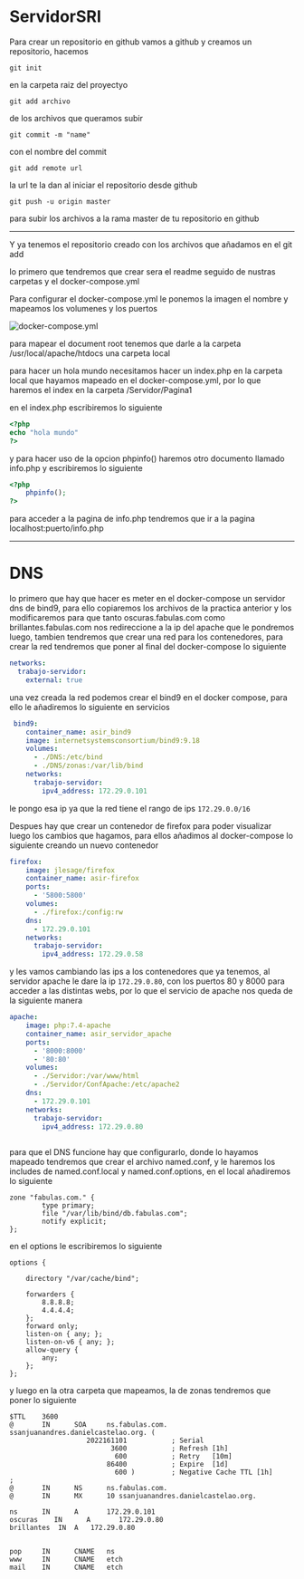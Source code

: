# ServidorSRI
Para crear un repositorio en github vamos a github y creamos un repositorio, hacemos 
~~~
git init 
~~~
en la carpeta raiz del proyectyo

~~~
git add archivo
~~~
de los archivos que queramos subir
~~~
git commit -m "name"
~~~
con el nombre del commit
~~~
git add remote url 
~~~
la url te la dan al iniciar el repositorio desde github
~~~
git push -u origin master
~~~
para subir los archivos a la rama master de tu repositorio en github

___
Y ya tenemos el repositorio creado con los archivos que añadamos en el git add

lo primero que tendremos que crear sera el readme seguido de nustras carpetas y el docker-compose.yml 

Para configurar el docker-compose.yml le ponemos la imagen el nombre y mapeamos los volumenes y los puertos 

![docker-compose.yml](https://raw.githubusercontent.com/samuelsanjuan/ServidorSRI/master/imagenes/dockercompose.png)

para mapear el document root tenemos que darle a la carpeta /usr/local/apache/htdocs una carpeta local

para hacer un hola mundo necesitamos hacer un index.php en la carpeta local que hayamos mapeado en el docker-compose.yml, por lo que haremos el index en la carpeta /Servidor/Pagina1

en el index.php escribiremos lo siguiente 

~~~php
<?php
echo "hola mundo"
?>
~~~

y para hacer uso de la opcion phpinfo() haremos otro documento llamado info.php y escribiremos lo siguiente

~~~php
<?php
    phpinfo();
?>
~~~
para acceder a la pagina de info.php tendremos que ir a la pagina localhost:puerto/info.php
___
# DNS
lo primero que hay que hacer es meter en el docker-compose un servidor dns de bind9, para ello copiaremos los archivos de la practica anterior y los modificaremos para que tanto oscuras.fabulas.com como brillantes.fabulas.com nos redireccione a la ip del apache que le pondremos luego, tambien tendremos que crear una red para los contenedores, para crear la red tendremos que poner al final del docker-compose lo siguiente

~~~yml
networks:
  trabajo-servidor:
    external: true
~~~
una vez creada la red podemos crear el bind9 en el docker compose, para ello le añadiremos lo siguiente en servicios
~~~yml
 bind9:
    container_name: asir_bind9
    image: internetsystemsconsortium/bind9:9.18
    volumes:
      - ./DNS:/etc/bind
      - ./DNS/zonas:/var/lib/bind
    networks:
      trabajo-servidor:
        ipv4_address: 172.29.0.101
~~~
le pongo esa ip ya que la red tiene el rango de ips ```172.29.0.0/16```

Despues hay que crear un contenedor de firefox para poder visualizar luego los cambios que hagamos, para ellos añadimos al docker-compose lo siguiente creando un nuevo contenedor
```yml
firefox:
    image: jlesage/firefox
    container_name: asir-firefox
    ports:
      - '5800:5800'
    volumes:
      - ./firefox:/config:rw
    dns:
      - 172.29.0.101 
    networks:
      trabajo-servidor:
        ipv4_address: 172.29.0.58 
```

y les vamos cambiando las ips a los contenedores que ya tenemos, al servidor apache le dare la ip ```172.29.0.80```, con los puertos 80 y 8000 para acceder a las distintas webs, por lo que el servicio de apache nos queda de la siguiente manera
~~~yml
apache:
    image: php:7.4-apache
    container_name: asir_servidor_apache
    ports:
      - '8000:8000'
      - '80:80'
    volumes:
      - ./Servidor:/var/www/html
      - ./Servidor/ConfApache:/etc/apache2
    dns:
      - 172.29.0.101 
    networks:
      trabajo-servidor:
        ipv4_address: 172.29.0.80 
 

~~~
para que el DNS funcione hay que configurarlo, donde lo hayamos mapeado tendremos que crear el archivo named.conf, y le haremos los includes de named.conf.local y named.conf.options, en el local añadiremos lo siguiente 
~~~
zone "fabulas.com." {
        type primary;
        file "/var/lib/bind/db.fabulas.com";
        notify explicit;
};

~~~

en el options le escribiremos lo siguiente 

~~~
options {

    directory "/var/cache/bind";

    forwarders {
        8.8.8.8;
        4.4.4.4;
    };
    forward only;
    listen-on { any; };
    listen-on-v6 { any; };
    allow-query { 
        any; 
    };
};

~~~

y luego en la otra carpeta que mapeamos, la de zonas tendremos que poner lo siguiente
~~~
$TTL    3600
@       IN      SOA     ns.fabulas.com. ssanjuanandres.danielcastelao.org. (
                   2022161101           ; Serial
                         3600           ; Refresh [1h]
                          600           ; Retry   [10m]
                        86400           ; Expire  [1d]
                          600 )         ; Negative Cache TTL [1h]
;
@       IN      NS      ns.fabulas.com.
@       IN      MX      10 ssanjuanandres.danielcastelao.org.

ns      IN      A       172.29.0.101
oscuras    IN      A       172.29.0.80
brillantes	IN	A	172.29.0.80


pop     IN      CNAME   ns
www     IN      CNAME   etch
mail    IN      CNAME   etch

~~~
